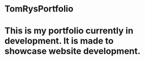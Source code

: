 # TomRysPortfolio

# This is my portfolio currently in development. It is made to showcase website development.